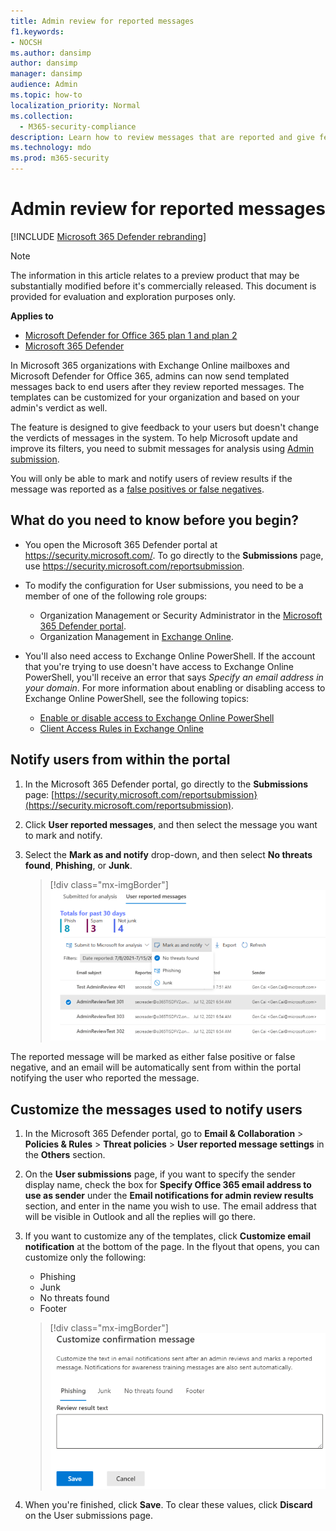 ```yaml
---
title: Admin review for reported messages
f1.keywords:
- NOCSH
ms.author: dansimp
author: dansimp
manager: dansimp
audience: Admin
ms.topic: how-to
localization_priority: Normal
ms.collection:
  - M365-security-compliance
description: Learn how to review messages that are reported and give feedback to your users.
ms.technology: mdo
ms.prod: m365-security
---
```


# Admin review for reported messages

[!INCLUDE [Microsoft 365 Defender rebranding](../includes/microsoft-defender-for-office.md)]

> [!NOTE]
> The information in this article relates to a preview product that may be substantially modified before it's commercially released. This document is provided for evaluation and exploration purposes only.

**Applies to**
- [Microsoft Defender for Office 365 plan 1 and plan 2](defender-for-office-365.md)
- [Microsoft 365 Defender](../defender/microsoft-365-defender.md)

In Microsoft 365 organizations with Exchange Online mailboxes and Microsoft Defender for Office 365, admins can now send templated messages back to end users after they review reported messages. The templates can be customized for your organization and based on your admin's verdict as well.

The feature is designed to give feedback to your users but doesn't change the verdicts of messages in the system. To help Microsoft update and improve its filters, you need to submit messages for analysis using [Admin submission](admin-submission.md).

You will only be able to mark and notify users of review results if the message was reported as a [false positives or false negatives](report-false-positives-and-false-negatives.md).

## What do you need to know before you begin?

- You open the Microsoft 365 Defender portal at <https://security.microsoft.com/>. To go directly to the **Submissions** page, use <https://security.microsoft.com/reportsubmission>.

- To modify the configuration for User submissions, you need to be a member of one of the following role groups:
  - Organization Management or Security Administrator in the [Microsoft 365 Defender portal](permissions-microsoft-365-security-center.md).
  - Organization Management in [Exchange Online](/Exchange/permissions-exo/permissions-exo#role-groups).

- You'll also need access to Exchange Online PowerShell. If the account that you're trying to use doesn't have access to Exchange Online PowerShell, you'll receive an error that says *Specify an email address in your domain*. For more information about enabling or disabling access to Exchange Online PowerShell, see the following topics:
  - [Enable or disable access to Exchange Online PowerShell](/powershell/exchange/disable-access-to-exchange-online-powershell)
  - [Client Access Rules in Exchange Online](/exchange/clients-and-mobile-in-exchange-online/client-access-rules/client-access-rules)

## Notify users from within the portal

1. In the Microsoft 365 Defender portal, go directly to the **Submissions** page: [https://security.microsoft.com/reportsubmission}(https://security.microsoft.com/reportsubmission).

2. Click **User reported messages**, and then select the message you want to mark and notify.

3. Select the **Mark as and notify** drop-down, and then select **No threats found**, **Phishing**, or **Junk**.

   > [!div class="mx-imgBorder"]
   > ![Send messages from portal.](../../media/admin-review-send-message-from-portal.png)

The reported message will be marked as either false positive or false negative, and an email will be automatically sent from within the portal notifying the user who reported the message.

## Customize the messages used to notify users

1. In the Microsoft 365 Defender portal, go to **Email & Collaboration** \> **Policies & Rules** \> **Threat policies** \> **User reported message settings** in the **Others** section.

2. On the **User submissions** page, if you want to specify the sender display name, check the box for **Specify Office 365 email address to use as sender** under the **Email notifications for admin review results** section, and enter in the name you wish to use. The email address that will be visible in Outlook and all the replies will go there.

3. If you want to customize any of the templates, click **Customize email notification** at the bottom of the page. In the flyout that opens, you can customize only the following:

    - Phishing
    - Junk
    - No threats found
    - Footer

    > [!div class="mx-imgBorder"]
    > ![Customize messages send to users.](../../media/admin-review-customize-message.png)

4. When you're finished, click **Save**. To clear these values, click **Discard** on the User submissions page.
